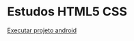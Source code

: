 # Estudos HTML5 CSS
 
<a href="https://henrique-angelod.github.io/Estudos-HTML5-CSS/Exerc%C3%ADcios/d010/android.html">Executar projeto android</a>